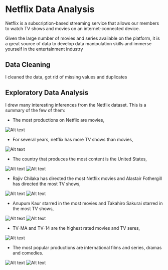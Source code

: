 # Netflix Data Analysis

Netflix is a subscription-based streaming service that allows our members to watch TV shows and movies on an internet-connected device.   

Given the large number of movies and series available on the platform, it is a great source of data to develop data manipulation skills and immerse yourself in the entertainment industry

## Data Cleaning

I cleaned the data, got rid of missing values and duplicates

## Exploratory Data Analysis

I drew many interesting inferences from the Netflix dataset. This is a summary of the few of them:

- The most productions on Netflix are movies,

![Alt text](/productions.png?raw=true "")

  
- For several years, netflix has more TV shows than movies,

![Alt text](/productions_over_years.png?raw=true "")


- The country that produces the most content is the United States,

![Alt text](/content_movies.png?raw=true "")
![Alt text](/content_shows.png?raw=true "")

- Rajiv Chilaka has directed the most Netflix movies and Alastair Fothergill has directed the most TV shows,

![Alt text](/directors_movies.png?raw=true "")
![Alt text](/directors_shows.png?raw=true "")

- Anupum Kaur starred in the most movies and Takahiro Sakurai starred in the most TV shows,

![Alt text](/actors_movies.png?raw=true "")
![Alt text](/actors_shows.png?raw=true "")

- TV-MA and TV-14 are the highest rated movies and TV seres,

![Alt text](/ratings.png?raw=true "")

- The most popular productions are international films and series, dramas and comedies.

![Alt text](/genres_movies.png?raw=true "")
![Alt text](/genres_shows.png?raw=true "")
